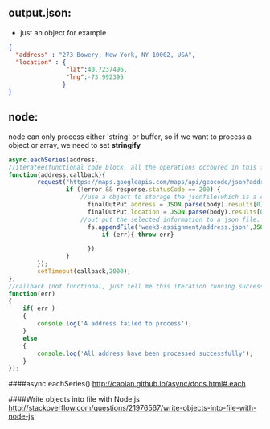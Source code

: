 ## output.json:
- just an object for example

```JSON
{
  "address" : "273 Bowery, New York, NY 10002, USA",
  "location" : {
                "lat":40.7237496,
                "lng":-73.992395
               }
}
```

## node:
node can only process either 'string' or buffer, so if we want to process a object or array, we need to set **stringify**
```js
async.eachSeries(address,
//iteratee(functional code block, all the operations occoured in this function)
function(address,callback){
        request("https://maps.googleapis.com/maps/api/geocode/json?address=" + address + ", +NY" + "&key=" + MyKey + "&language=en",function (error, response, body) {
                if (!error && response.statusCode == 200) {
                    //use a object to storage the jsonfile(which is a collection of objects) which request form googleAPI and parse it to let js know this is a JSON format info.
                      finalOutPut.address = JSON.parse(body).results[0].formatted_address;
                      finalOutPut.location = JSON.parse(body).results[0].geometry.location;
                    //out put the selected information to a json file.
                      fs.appendFile('week3-assignment/address.json',JSON.stringify(finalOutPut),'utf8',(err) => {
                          if (err){ throw err}

                      })
                }
        });
        setTimeout(callback,2000);
},
//callback (not functional, just tell me this iteration running successfully)
function(err)
{
    if( err )
    {
        console.log('A address failed to process');
    }
    else
    {
        console.log('All address have been processed successfully');
    }   
});
```

####async.eachSeries()
http://caolan.github.io/async/docs.html#.each

####Write objects into file with Node.js
http://stackoverflow.com/questions/21976567/write-objects-into-file-with-node-js
